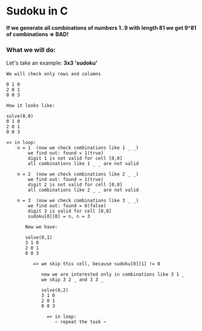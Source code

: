 # Sudoku in C

**If we generate all combinations of numbers 1..9 with length 81 we get 9^81 of combinations => BAD!**

### What we will do:

Let's take an example: **3x3 'sudoku'**
        
```
We will check only rows and columns

0 1 0
2 0 1
0 0 3

How it looks like:

solve(0,0)
0 1 0
2 0 1
0 0 3

=> in loop:
    n = 1  (now we check combinations like 1 _ _)
        we find out: found = 1(true)
        digit 1 is not valid for cell [0,0]
        all combinations like 1 _ _ are not valid
        
    n = 2  (now we check combinations like 2 _ _)
        we find out: found = 1(true)
        digit 2 is not valid for cell [0,0]
        all combinations like 2 _ _ are not valid

    n = 3  (now we check combinations like 3 _ _)
        we find out: found = 0(false)
        digit 3 is valid for cell [0,0]
        sudoku[0][0] = n, n = 3

       Now we have:
       
       solve(0,1)
       3 1 0
       2 0 1
       0 0 3

          => we skip this cell, because sudoku[0][1] != 0

             now we are interested only in combinations like 3 1 _
             we skip 3 2 _ and 3 3 _
             
             solve(0,2)
             3 1 0
             2 0 1
             0 0 3

               => in loop:
                  ~ repeat the task ~
```

